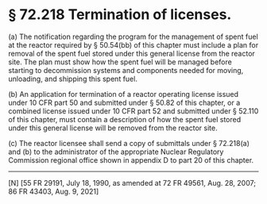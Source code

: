 # § 72.218   Termination of licenses.

(a) The notification regarding the program for the management of spent fuel at the reactor required by § 50.54(bb) of this chapter must include a plan for removal of the spent fuel stored under this general license from the reactor site. The plan must show how the spent fuel will be managed before starting to decommission systems and components needed for moving, unloading, and shipping this spent fuel.


(b) An application for termination of a reactor operating license issued under 10 CFR part 50 and submitted under § 50.82 of this chapter, or a combined license issued under 10 CFR part 52 and submitted under § 52.110 of this chapter, must contain a description of how the spent fuel stored under this general license will be removed from the reactor site.


(c) The reactor licensee shall send a copy of submittals under § 72.218(a) and (b) to the administrator of the appropriate Nuclear Regulatory Commission regional office shown in appendix D to part 20 of this chapter.



---

[N] [55 FR 29191, July 18, 1990, as amended at 72 FR 49561, Aug. 28, 2007; 86 FR 43403, Aug. 9, 2021]




